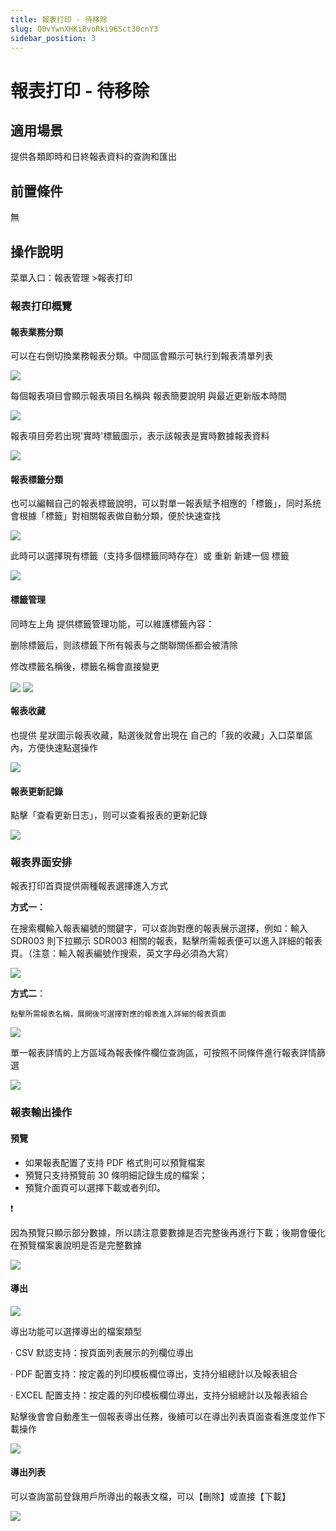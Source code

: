 ```yaml
---
title: 報表打印 - 待移除
slug: Q0vYwnXHKiBvoRki96Sct30cnY3
sidebar_position: 3
---
```



# 報表打印 - 待移除

## 適用場景

提供各類即時和日終報表資料的查詢和匯出

## 前置條件

無

## 操作說明

菜單入口：報表管理 &gt;報表打印

### 報表打印概覽

#### 報表業務分類

可以在右側切換業務報表分類。中間區會顯示可執行到報表清單列表

<img src="/assets/TJ2QbmHymo4ebJxCBiIcDA4anmd.png" src-width="3198" src-height="1622" align="center"/>

每個報表項目會顯示報表項目名稱與 報表簡要說明 與最近更新版本時間

<img src="/assets/TZmBbyzcjom2hVxqJFPcDSjmnht.png" src-width="3234" src-height="1334" align="center"/>

報表項目旁若出現'實時'標籤圖示，表示該報表是實時數據報表資料  

<img src="/assets/RLXlbg8ZJoPlgzx3oYDcJZH5nTS.png" src-width="2704" src-height="152" align="center"/>

#### 報表標籤分類

也可以編輯自己的報表標籤說明，可以對單一報表赋予相應的「標籤」，同时系统會根據「標籤」對相關報表做自動分類，便於快速查找

<img src="/assets/I9s0bb9kcoFmRvxdS5hclLGZnSf.png" src-width="3240" src-height="1066" align="center"/>

此時可以選擇現有標籤（支持多個標籤同時存在）或 重新 新建一個 標籤

<img src="/assets/V1dibfVpFoVOnIxzQVRc2qpanvb.png" src-width="2340" src-height="968" align="center"/>

#### 標籤管理

同時左上角 提供標籤管理功能，可以維護標籤內容：

删除標籤后，则該標籤下所有報表与之關聯關係都会被清除

修改標籤名稱後，標籤名稱會直接變更

<img src="/assets/IAF3b9Fz2oN60uxOgx2cK9z9nW2.png" src-width="3252" src-height="348" align="center"/>

<img src="/assets/H44YbY5VBo8ohsxs3hWc6JxQnae.png" src-width="3244" src-height="954" align="center"/>

#### 報表收藏

也提供 星狀圖示報表收藏，點選後就會出現在 自己的「我的收藏」入口菜單區內，方便快速點選操作

<img src="/assets/PyPQbgrwXoq7hMxHQiScSRaNnpg.png" src-width="3224" src-height="1318" align="center"/>

#### 報表更新記錄

點擊「查看更新日志」，则可以查看报表的更新記錄

<img src="/assets/HRBUbee6sophU5xV8kcc0VJHnFe.png" src-width="3214" src-height="1614" align="center"/>

### 報表界面安排

報表打印首頁提供兩種報表選擇進入方式 

**方式一：** 

在搜索欄輸入報表編號的關鍵字，可以查詢對應的報表展示選擇，例如：輸入 SDR003 則下拉顯示 SDR003 相關的報表，點擊所需報表便可以進入詳細的報表頁。（注意：輸入報表編號作搜索，英文字母必須為大寫）

<img src="/assets/UQ2zbHpLHon1rmx53mGctOzgn9f.png" src-width="3240" src-height="1188" align="center"/>

**方式二**：

    點擊所需報表名稱，展開後可選擇對應的報表進入詳細的報表頁面

<img src="/assets/BdTKbq10QoOYnKxn9Icc1nxWnAh.png" src-width="3246" src-height="1618" align="center"/>

單一報表詳情的上方區域為報表條件欄位查詢區，可按照不同條件進行報表詳情篩選

<img src="/assets/QTf7buWGwoQP7MxeDkqcxoYXnoF.png" src-width="3238" src-height="1332" align="center"/>

### 報表輸出操作

#### 預覽

- 如果報表配置了支持 PDF 格式則可以預覽檔案 
- 預覽只支持預覽前 30 條明細記錄生成的檔案； 
- 預覽介面頁可以選擇下載或者列印。 

<div class="callout callout-bg-1 callout-border-1">
<div class='callout-emoji'>❗</div>
<p>因為預覽只顯示部分數據，所以請注意要數據是否完整後再進行下載；後期會優化在預覽檔案裏說明是否是完整數據</p>
</div>

<img src="/assets/QWaqbJh25oaVwoxZBPQckJxLnwd.png" src-width="3232" src-height="1644" align="center"/>

#### 導出

<img src="/assets/W4A5bHKcgojkHYxtiVTcddZonwd.png" src-width="3254" src-height="758" align="center"/>

導出功能可以選擇導出的檔案類型

· CSV 默認支持：按頁面列表展示的列欄位導出

· PDF 配置支持：按定義的列印模板欄位導出，支持分組總計以及報表組合

· EXCEL 配置支持：按定義的列印模板欄位導出，支持分組總計以及報表組合

點擊後會會自動產生一個報表導出任務，後續可以在導出列表頁面查看進度並作下載操作

<img src="/assets/NefGbifRHoj9hWxe9QFco0ffnBf.png" src-width="3470" src-height="764" align="center"/>

#### 導出列表

可以查詢當前登錄用戶所導出的報表文檔，可以【刪除】或直接【下載】

<img src="/assets/VLQmbM5rmoegmYxeILrcBGm2nmi.png" src-width="3216" src-height="1516" align="center"/>

### 
